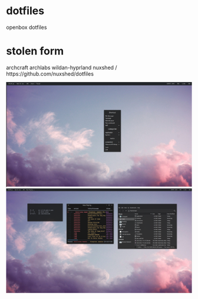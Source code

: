 # dotfiles

openbox dotfiles


<h1>stolen form</h1>
<p>archcraft
archlabs
wildan-hyprland
nuxshed / https://github.com/nuxshed/dotfiles
</p>
<img src="./sample.png">
<img src="./other.png">




